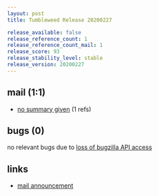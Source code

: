 ```yaml
---
layout: post
title: Tumbleweed Release 20200227

release_available: false
release_reference_count: 1
release_reference_count_mail: 1
release_score: 93
release_stability_level: stable
release_version: 20200227
---
```


## mail (1:1)

- [no summary given](https://github.com/boombatower/tumbleweed-review/issues/10) (1 refs)

## bugs (0)

<!--more-->

no relevant bugs due to [loss of bugzilla API access](https://bugzilla.opensuse.org/show_bug.cgi?id=1157722)



## links

- [mail announcement](https://github.com/boombatower/tumbleweed-review/issues/10)
